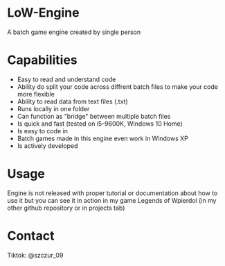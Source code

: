 # LoW-Engine
A batch game engine created by single person

# Capabilities
 - Easy to read and understand code
 - Ability do split your code across diffrent batch files to make your code more flexible
 - Ability to read data from text files (.txt)
 - Runs locally in one folder
 - Can function as "bridge" between multiple batch files
 - Is quick and fast (tested on i5-9600K, Windows 10 Home)
 - Is easy to code in
 - Batch games made in this engine even work in Windows XP
 - Is actively developed

# Usage
Engine is not released with proper tutorial or documentation about how to use it but you can see it in action in my game Legends of Wpierdol (in my other github repository or in projects tab)

# Contact
Tiktok: @szczur_09
